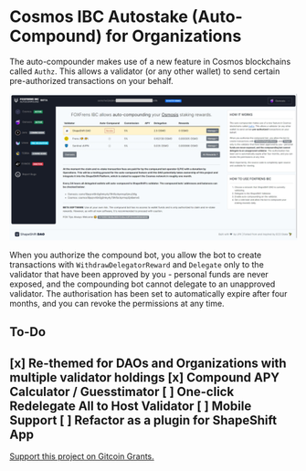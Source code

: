 # Cosmos IBC Autostake (Auto-Compound) for Organizations

The auto-compounder makes use of a new feature in Cosmos blockchains called `Authz`. This allows a validator (or any other wallet) to send certain pre-authorized transactions on your behalf.

[![](./docs/preview.png)](https://ibc.foxfrens.com)

When you authorize the compound bot, you allow the bot to create transactions with `WithdrawDelegatorReward`  and `Delegate` only to the validator that have been approved by you - personal funds are never exposed, and the compounding bot cannot delegate to an unapproved validator. The authorisation has been set to automatically expire after four months, and you can revoke the permissions at any time.

## To-Do

[x] Re-themed for DAOs and Organizations with multiple validator holdings
[x] Compound APY Calculator / Guesstimator
[ ] One-click Redelegate All to Host Validator
[ ] Mobile Support 
[ ] Refactor as a plugin for ShapeShift App
---

[Support this project on Gitcoin Grants.](https://gitcoin.co/grants/4836/d3-consortium-open-standards-and-resources-for-th)
